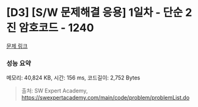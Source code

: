 # [D3] [S/W 문제해결 응용] 1일차 - 단순 2진 암호코드 - 1240 

[문제 링크](https://swexpertacademy.com/main/code/problem/problemDetail.do?contestProbId=AV15FZuqAL4CFAYD) 

### 성능 요약

메모리: 40,824 KB, 시간: 156 ms, 코드길이: 2,752 Bytes



> 출처: SW Expert Academy, https://swexpertacademy.com/main/code/problem/problemList.do